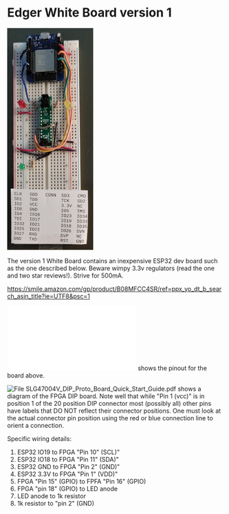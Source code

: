 # Edger White Board version 1

![](white-board-with-additional-LEDS.jpg)

The version 1 White Board contains an inexpensive ESP32 dev board such as the one described below.  Beware wimpy 3.3v regulators (read the one and two star reviews!). Strive for 500mA.

https://smile.amazon.com/gp/product/B08MFCC4SR/ref=ppx_yo_dt_b_search_asin_title?ie=UTF8&psc=1

![esp32pinout.pdf](esp32pinout.pdf) shows the pinout for the board above.

![File SLG47004V_DIP_Proto_Board_Quick_Start_Guide.pdf](../ForgeFPGA-SLG47004V-DIP.jpg) shows a diagram of the FPGA DIP board. Note well that while "Pin 1 (vcc)" is in position 1 of the 20 position DIP connector most (possibly all) other pins have labels that DO NOT reflect their connector positions. One must look at the actual connector pin position using the red or blue connection line to orient a connection.

Specific wiring details:

1. ESP32 IO19 to FPGA "Pin 10" (SCL)"
2. ESP32 IO18 to FPGA "Pin 11" (SDA)"
3. ESP32 GND to FPGA "Pin 2" (GND)"
4. ESP32 3.3V to FPGA "Pin 1" (VDD)"
5. FPGA "Pin 15" (GPIO) to FPFA "Pin 16" (GPIO)
6. FPGA "pin 18" (GPIO) to LED anode
7. LED anode to 1k resistor
8. 1k resistor to "pin 2" (GND)

